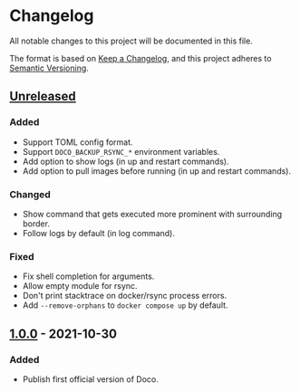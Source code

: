 # Changelog
All notable changes to this project will be documented in this file.

The format is based on [Keep a Changelog](https://keepachangelog.com/en/1.1.0/),
and this project adheres to [Semantic Versioning](https://semver.org/spec/v2.0.0.html).

## [Unreleased]
### Added
- Support TOML config format.
- Support `DOCO_BACKUP_RSYNC_*` environment variables.
- Add option to show logs (in up and restart commands).
- Add option to pull images before running (in up and restart commands).

### Changed
- Show command that gets executed more prominent with surrounding border.
- Follow logs by default (in log command).

### Fixed
- Fix shell completion for arguments.
- Allow empty module for rsync.
- Don't print stacktrace on docker/rsync process errors.
- Add `--remove-orphans` to `docker compose up` by default.

## [1.0.0] - 2021-10-30
### Added
- Publish first official version of Doco.

[Unreleased]: https://github.com/bibermann/doco-cli/compare/1.0.0...HEAD
[1.0.0]: https://github.com/bibermann/doco-cli/releases/tag/1.0.0
